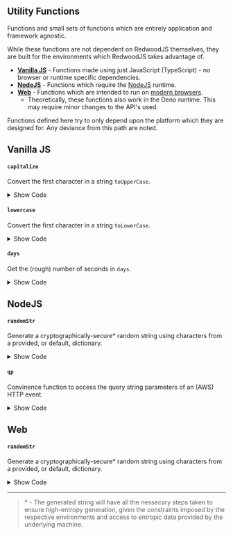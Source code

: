 ## Utility Functions

Functions and small sets of functions which are entirely application and framework agnostic.

While these functions are not dependent on RedwoodJS themselves, they are built for the environments which RedwoodJS takes advantage of.

* [**Vanilla JS**](#vanilla-js) - Functions made using just JavaScript (TypeScript) - no browser or runtime specific dependencies.
* [**NodeJS**](#nodejs) - Functions which require the [NodeJS](https://nodejs.dev/) runtime.
* [**Web**](#web) - Functions which are intended to run on [modern browsers](https://stackoverflow.com/questions/50829693/what-is-a-modern-browser).
  * Theoretically, these functions also work in the Deno runtime. This may require minor changes to the API's used.

Functions defined here try to only depend upon the platform which they are designed for. Any deviance from this path are noted.

## Vanilla JS

#### `capitalize`

Convert the first character in a string `toUpperCase`.

<details>
 <summary>Show Code</summary>
 
```TypeScript
/**
 * Converts the first character in a string `toUpperCase()`.
 */
export const capitalize = (str: string): string =>
  str.charAt(0).toUpperCase() + str.slice(1)
```
</details>

#### `lowercase`

Convert the first character in a string `toLowerCase`.

<details>
 <summary>Show Code</summary>
 
 ```TypeScript
/**
  * Convert the first character in a string `toLowerCase`.
  */
const lowercase = (str: string): string =>
  str.charAt(0).toLowerCase() + str.slice(1)
 ```
</details>

#### `days`

Get the (rough) number of seconds in `days`.

<details>
 <summary>Show Code</summary>
 
```TypeScript
/**
 * Returns the (rough) number of seconds in the given number of days.
 */
export const days = (days: number): number => 60 * 60 * 24 * days
```
</details>
 
## NodeJS

#### `randomStr`

Generate a cryptographically-secure* random string using characters from a provided, or default, dictionary.

<details>
 <summary>Show Code</summary>
 
```TypeScript
import { randomInt } from 'crypto'

// This list DOES NOT include URI reserved characters.
// See RFC 3986 section 2.3 for the complete specification.
const RandomCharacters =
  'ABCDEFGHIJKLMNOPQRSTUVWXYZabcdefghijklmnopqrstuvwxyz0123456789-._~'
const RandomMaxLength = 500

// Maximum length of the character dictionary.
// This is a hard-limit as its imposed by the underlying `randomInt`.
const RandomMaxCharsLength = 248

/**
 * Generates a cryptographically secure (using `crypto.randomInt`),
 * random string of characters using `chars` as the dictionary of available characters.
 * By default, `chars` contains all RFC-3986 unreserved URI characters (A-z,1-9,-._~).
 *
 * **Note:** The maximum number of characters which may be present in the dictionary is `247`.
 *
 * @param {number} length Must be greater than 0 and less than 500.
 * @param {string} chars Characters used in the randomly generated string.
 */
export const randomStr = (length: number, chars: string = RandomCharacters) => {
  if (chars.length > RandomMaxCharsLength) {
    chars = chars.slice(0, RandomMaxCharsLength - 1)
  }

  let result = ''

  length = length > RandomMaxLength ? RandomMaxLength : length
  length = 0 >= length ? 1 : length

  for (let i = 0; i < length; i++) {
    const seed = randomInt(chars.length - 1)
    result += chars.charAt(seed)
  }

  return result
}
```
</details>

#### `qp`
 
Convinence function to access  the query string parameters of an (AWS) HTTP event.

<details>
 <summary>Show Code</summary>
 
```TypeScript
import type { APIGatewayProxyEvent as Event } from 'aws-lambda'

/**
 * Convinence function to access the query string parameters of an (AWS) HTTP `event`,
 * returning the value held by `param`.
 *
 * A generic can be provided to easily type the returned value.
 * The given type must extend `string`.
 */
export const qp = <T extends string>(
  event: Event,
  param: string
): T | undefined => event.queryStringParameters[param] as T
```
</details>

## Web

#### `randomStr`

Generate a cryptographically-secure* random string using characters from a provided, or default, dictionary.
 
<details>
 <summary>Show Code</summary>
 
```TypeScript
// This list DOES NOT include URI reserved characters.
// See RFC 3986 section 2.3 for the complete specification.
const RandomCharacters =
  'ABCDEFGHIJKLMNOPQRSTUVWXYZabcdefghijklmnopqrstuvwxyz0123456789-._~'
const RandomMaxLength = 500

// Maximum value of an 8-bit (unsigned) integer
// This value should be updated if `Uint8Array` is swapped out, below
const RandomMaxSeedValue = 255

/**
 * Generates a cryptographically secure (using `window.crypto.getRandomValues`),
 * random string of characters using `chars` as the dictionary of available characters.
 * By default, `chars` contains all RFC-3986 unreserved URI characters (A-z,1-9,-._~).
 *
 * @param {number} length Must be greater than 0 and less than 500.
 * @param {string} chars Characters used in the randomly generated string.
 */
export const randomStr = (length: number, chars: string = RandomCharacters) => {
  let result = ''

  length = length > RandomMaxLength ? RandomMaxLength : length
  length = 0 >= length ? 1 : length

  const tree = new Uint8Array(length) // trees are now list
  window.crypto.getRandomValues(tree)

  // could just as easily be a for-loop that iterates `length` times
  tree.forEach((cone) => {
    // scale the random-value (0-255) to fit the available chars (0-(chars.length - 1))
    const seed = Math.floor((cone * (chars.length - 1)) / RandomMaxSeedValue)
    result += chars.charAt(seed)
  })

  return result
}
```
</details>

 ---
 
 > \* - The generated string will have all the nessecary steps taken to ensure high-entropy generation, given the constraints imposed by the respective environments and access to entropic data provided by the underlying machine.
 
